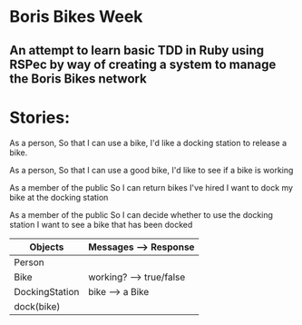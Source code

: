 # Boris Bikes Week

## An attempt to learn basic TDD in Ruby using RSPec by way of creating a system to manage the Boris Bikes network

Stories:
===

As a person,
So that I can use a bike,
I'd like a docking station to release a bike.

As a person,
So that I can use a good bike,
I'd like to see if a bike is working

As a member of the public
So I can return bikes I've hired
I want to dock my bike at the docking station

As a member of the public
So I can decide whether to use the docking station
I want to see a bike that has been docked


Objects  | Messages --> Response
------------- | -------------
Person  | 
Bike  | working?  --> true/false
DockingStation | bike --> a Bike
 | dock(bike)